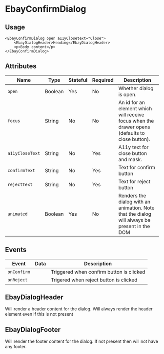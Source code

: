 # EbayConfirmDialog

## Usage

```react
<EbayConfirmDialog open a11yClosetext="Close">
    <EbayDialogHeader>Heading</EbayDialogHeader>
    <p>Body content</p>
</EbayConfirmDialog>
```

## Attributes

Name | Type | Stateful | Required | Description
--- | --- | --- | --- | ---
`open` | Boolean | Yes | No | Whether dialog is open.
`focus` | String | No | No | An id for an element which will receive focus when the drawer opens (defaults to close button).
`a11yCloseText` | String | No | Yes | A11y text for close button and mask.
`confirmText` | String  | No       | Yes      | Text for confirm button |
`rejectText`  | String  | No       | Yes      | Text for reject button  |
`animated` | Boolean | Yes | No | Renders the dialog with an animation. Note that the dialog will always be present in the DOM

## Events

Event | Data | Description
--- | --- | ---
`onConfirm` |  | Triggered when confirm button is clicked
`onReject` |  | Trigered when reject button is clicked

## EbayDialogHeader
Will render a header content for the dialog. Will always render the header element even if this is not present

## EbayDialogFooter
Will render the footer content for the dialog. If not present then will not have any footer.

